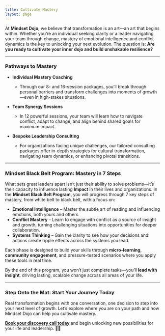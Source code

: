 ```yaml
---
title: Cultivate Mastery
layout: page
---
```


At **Mindset Dojo**, we believe that transformation is an art—an art that begins within. Whether you’re an individual seeking clarity or a leader navigating your team through change, mastery of emotional intelligence and conflict dynamics is the key to unlocking your next evolution. The question is: **Are you ready to cultivate your inner dojo and build unshakable resilience?**

---

### Pathways to Mastery

- **Individual Mastery Coaching**
  - Through our 8- and 16-session packages, you’ll break through personal barriers and transform challenges into moments of growth—even in high-stakes situations.

- **Team Synergy Sessions**
  - In 12 powerful sessions, your team will learn how to navigate conflict, adapt to change, and align behind shared goals for maximum impact.

- **Bespoke Leadership Consulting**
  - For organizations facing unique challenges, our tailored consulting packages offer in-depth strategies for cultural transformation, navigating team dynamics, or enhancing pivotal transitions.

---

### **Mindset Black Belt Program: Mastery in 7 Steps**

What sets great leaders apart isn’t just their ability to solve problems—it’s their capacity to influence lasting **Impact** in their lives and organizations. In the **Mindset Black Belt Program**, you will progress through 7 key steps of mastery, from white belt to black belt, with a focus on:

- **Emotional Intelligence** – Master the subtle art of reading and influencing emotions, both yours and others.
- **Conflict Mastery** – Learn to engage with conflict as a source of insight and growth, turning challenging situations into opportunities for deeper collaboration.
- **Systems Thinking** – Gain the clarity to see how your decisions and actions create ripple effects across the systems you lead.

Each phase is designed to build your skills through **micro-learning**, **community engagement**, and pressure-tested scenarios where you apply these tools in real time.

By the end of this program, you won’t just complete tasks—you’ll **lead with insight**, driving lasting, scalable change across all areas of your life.

---

### **Step Onto the Mat: Start Your Journey Today**

Real transformation begins with one conversation, one decision to step into your next level of growth. Let’s explore where you are on your path and how Mindset Dojo can help you cultivate mastery.

**[Book your discovery call today](https://connect.mindset.dojo.center)** and begin unlocking new possibilities for your life and leadership. 🙏🌿
